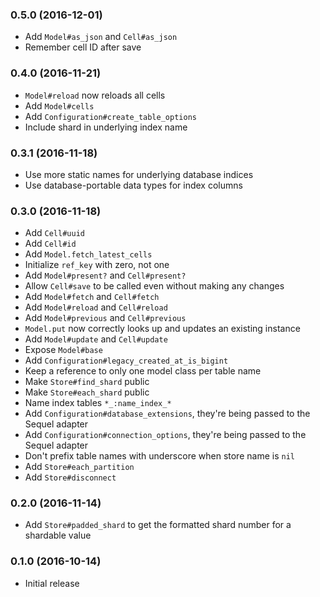 ### 0.5.0 (2016-12-01)

* Add `Model#as_json` and `Cell#as_json`
* Remember cell ID after save

### 0.4.0 (2016-11-21)

* `Model#reload` now reloads all cells
* Add `Model#cells`
* Add `Configuration#create_table_options`
* Include shard in underlying index name

### 0.3.1 (2016-11-18)

* Use more static names for underlying database indices
* Use database-portable data types for index columns

### 0.3.0 (2016-11-18)

* Add `Cell#uuid`
* Add `Cell#id`
* Add `Model.fetch_latest_cells`
* Initialize `ref_key` with zero, not one
* Add `Model#present?` and `Cell#present?`
* Allow `Cell#save` to be called even without making any changes
* Add `Model#fetch` and `Cell#fetch`
* Add `Model#reload` and `Cell#reload`
* Add `Model#previous` and `Cell#previous`
* `Model.put` now correctly looks up and updates an existing instance
* Add `Model#update` and `Cell#update`
* Expose `Model#base`
* Add `Configuration#legacy_created_at_is_bigint`
* Keep a reference to only one model class per table name
* Make `Store#find_shard` public
* Make `Store#each_shard` public
* Name index tables `*_:name_index_*`
* Add `Configuration#database_extensions`, they're being passed to the Sequel adapter
* Add `Configuration#connection_options`, they're being passed to the Sequel adapter
* Don't prefix table names with underscore when store name is `nil`
* Add `Store#each_partition`
* Add `Store#disconnect`

### 0.2.0 (2016-11-14)

* Add `Store#padded_shard` to get the formatted shard number for a shardable value

### 0.1.0 (2016-10-14)

* Initial release
